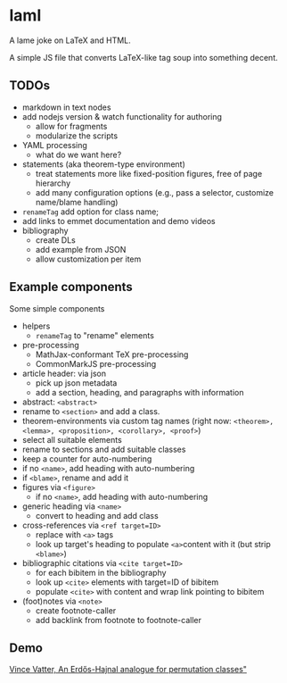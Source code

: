 # laml

A lame joke on LaTeX and HTML.

A simple JS file that converts LaTeX-like tag soup into something decent.


## TODOs

* markdown in text nodes
* add nodejs version & watch functionality for authoring
  * allow for fragments
  * modularize the scripts
* YAML processing
  * what do we want here?
* statements (aka theorem-type environment)
  * treat statements more like fixed-position figures, free of page hierarchy
  * add many configuration options (e.g., pass a selector, customize name/blame handling)
* `renameTag` add option for class name;
* add links to emmet documentation and demo videos
* bibliography
  * create DLs
  * add example from JSON
  * allow customization per item

## Example components

Some simple components

* helpers
  * `renameTag` to "rename" elements
* pre-processing
  * MathJax-conformant TeX pre-processing
  * CommonMarkJS pre-processing
* article header: via json
  * pick up json metadata
  * add a section, heading, and paragraphs with information
*  abstract: `<abstract>`
  * rename to `<section>` and add a class.
*  theorem-environments via custom tag names (right now: `<theorem>, <lemma>, <proposition>, <corollary>, <proof>`)
  * select all suitable elements
  * rename to sections and add suitable classes
  * keep a counter for auto-numbering
  * if no `<name>`, add heading with auto-numbering
  * if `<blame>`, rename and add it
* figures via `<figure>`
  * if no `<name>`, add heading with auto-numbering
* generic heading via `<name>`
  * convert to heading and add class
* cross-references via `<ref target=ID>`
  * replace with `<a>` tags
  * look up target's heading to populate `<a>`content with it (but strip `<blame>`)
* bibliographic citations  via `<cite target=ID>`
  * for each bibitem in the bibliography
  * look up `<cite>` elements with target=ID of bibitem
  * populate `<cite>` with content and wrap link pointing to bibitem
* (foot)notes via `<note>`
  * create footnote-caller
  * add backlink from footnote to footnote-caller

## Demo

[Vince Vatter, An Erdős-Hajnal analogue for permutation classes"](./vatter.html)

